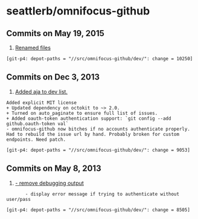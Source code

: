 # seattlerb/omnifocus-github

## Commits on May 19, 2015

1.  [Renamed files](https://github.com/seattlerb/omnifocus-github/commit/dc603c510f76e16908db03a22838f16553742301)

   ```text
   [git-p4: depot-paths = "//src/omnifocus-github/dev/": change = 10250]
   ```

## Commits on Dec 3, 2013

1.  [Added aja to dev list.](https://github.com/seattlerb/omnifocus-github/commit/e2dc6a9a8a7cba677f387b04798eea9664524486)

   ```text
   Added explicit MIT license
   + Updated dependency on octokit to ~> 2.0.
   + Turned on auto_paginate to ensure full list of issues.
   + Added oauth-token authentication support: `git config --add github.oauth-token val`
   - omnifocus-github now bitches if no accounts authenticate properly.
   Had to rebuild the issue url by hand. Probably broken for custom endpoints. Need patch.

   [git-p4: depot-paths = "//src/omnifocus-github/dev/": change = 9053]
   ```

## Commits on May 8, 2013

1.  [- remove debugging output](https://github.com/seattlerb/omnifocus-github/commit/93ef044c616134797d532cae7674b530df29325c)

   ```text
          - display error message if trying to authenticate without user/pass

   [git-p4: depot-paths = "//src/omnifocus-github/dev/": change = 8505]
   ```

